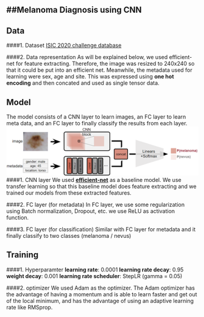 ##Melanoma Diagnosis using CNN
------------------------------
## Data
####1. Dataset
[ISIC 2020 challenge database](https://challenge2020.isic-archive.com/)

####2. Data representation
As will be explained below, we used efficient-net for feature extracting. Therefore, the image was resized to 240x240 so that it could be put into an efficient net.
Meanwhile, the metadata used for learning were sex, age and site. This was expressed using **one hot encoding** and then concated and used as single tensor data.

## Model
The model consists of a CNN layer to learn images, an FC layer to learn meta data, and an FC layer to finally classify the results from each layer.
<img src="./img/model.png">
####1. CNN layer
We used **[efficient-net](https://github.com/lukemelas/EfficientNet-PyTorch)** as a baseline model. We use transfer learning so that this baseline model does feature extracting and we trained our models from these extracted features.

####2. FC layer (for metadata)
In FC layer, we use some regularization using Batch normalization, Dropout, etc. we use ReLU as activation function.

####3. FC layer (for classification)
Similar with FC layer for metadata and it finally classify to two classes (melanoma / nevus)

## Training
####1. Hyperparamter
   **learning rate**: 0.0001
   **learning rate decay**: 0.95
   **weight decay**: 0.001
   **learning rate scheduler**: StepLR (gamma = 0.05)

####2. optimizer
   We used Adam as the optimizer. The Adam optimizer has the advantage of having a momentum and is able to learn faster and get out of the local minimum, and has the advantage of using an adaptive learning rate like RMSprop.



